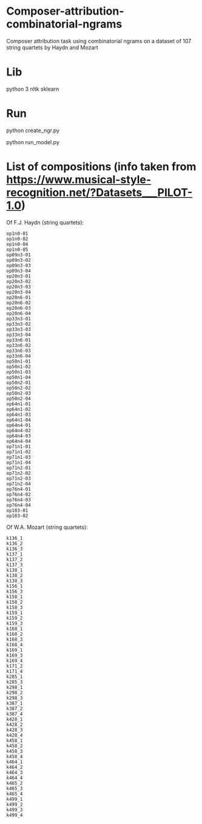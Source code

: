 # Composer-attribution-combinatorial-ngrams
Composer attribution task using combinatorial ngrams on a dataset of 107 string quartets by Haydn and Mozart

# Lib
python 3
nltk
sklearn

# Run
python create_ngr.py

python run_model.py

# List of compositions (info taken from https://www.musical-style-recognition.net/?Datasets___PILOT-1.0)

Of F.J. Haydn (string quartets):

    op1n0-01
    op1n0-02
    op1n0-04
    op1n0-05
    op09n3-01
    op09n3-02
    op09n3-03
    op09n3-04
    op20n3-01
    op20n3-02
    op20n3-03
    op20n3-04
    op20n6-01
    op20n6-02
    op20n6-03
    op20n6-04
    op33n3-01
    op33n3-02
    op33n3-03
    op33n3-04
    op33n6-01
    op33n6-02
    op33n6-03
    op33n6-04
    op50n1-01
    op50n1-02
    op50n1-03
    op50n1-04
    op50n2-01
    op50n2-02
    op50n2-03
    op50n2-04
    op64n1-01
    op64n1-02
    op64n1-03
    op64n1-04
    op64n4-01
    op64n4-02
    op64n4-03
    op64n4-04
    op71n1-01
    op71n1-02
    op71n1-03
    op71n1-04
    op71n2-01
    op71n2-02
    op71n2-03
    op71n2-04
    op76n4-01
    op76n4-02
    op76n4-03
    op76n4-04
    op103-01
    op103-02

Of W.A. Mozart (string quartets):

    k136_1
    k136_2
    k136_3
    k137_1
    k137_2
    k137_3
    k138_1
    k138_2
    k138_3
    k156_1
    k156_3
    k158_1
    k158_2
    k158_3
    k159_1
    k159_2
    k159_3
    k168_1
    k168_2
    k168_3
    k168_4
    k169_1
    k169_3
    k169_4
    k171_2
    k171_4
    k285_1
    k285_3
    k298_1
    k298_2
    k298_3
    k387_1
    k387_2
    k387_4
    k428_1
    k428_2
    k428_3
    k428_4
    k458_1
    k458_2
    k458_3
    k458_4
    k464_1
    k464_2
    k464_3
    k464_4
    k465_2
    k465_3
    k465_4
    k499_1
    k499_2
    k499_3
    k499_4
